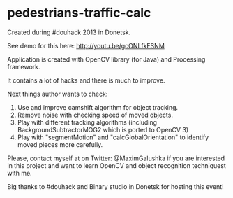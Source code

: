 pedestrians-traffic-calc
========================

Created during #douhack 2013 in Donetsk.

See demo for this here:
http://youtu.be/gcONLfkFSNM

Application is created with OpenCV library (for Java) and Processing framework.

It contains a lot of hacks and there is much to improve.

Next things author wants to check:

1. Use and improve camshift algorithm for object tracking.
2. Remove noise with checking speed of moved objects.
3. Play with different tracking algorithms (including BackgroundSubtractorMOG2 which is ported to OpenCV 3)
4. Play with "segmentMotion" and "calcGlobalOrientation" to identify moved pieces more carefully.

Please, contact myself at on Twitter: @MaximGalushka if you are interested in this project and want to learn OpenCV and object recognition techniquest with me.

Big thanks to #douhack and Binary studio in Donetsk for hosting this event!
